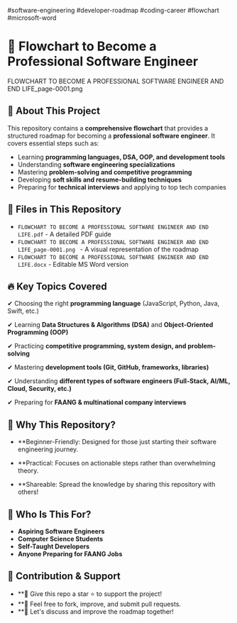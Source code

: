 #software-engineering #developer-roadmap #coding-career #flowchart #microsoft-word

# 🚀 Flowchart to Become a Professional Software Engineer

FLOWCHART TO BECOME A PROFESSIONAL SOFTWARE ENGINEER AND END LIFE_page-0001.png

## 📌 About This Project

This repository contains a **comprehensive flowchart** that provides a structured roadmap for becoming a **professional software engineer**. It covers essential steps such as:

- Learning **programming languages, DSA, OOP, and development tools**
- Understanding **software engineering specializations**
- Mastering **problem-solving and competitive programming**
- Developing **soft skills and resume-building techniques**
- Preparing for **technical interviews** and applying to top tech companies

## 📂 Files in This Repository

- `FLOWCHART TO BECOME A PROFESSIONAL SOFTWARE ENGINEER AND END LIFE.pdf` - A detailed PDF guide
- `FLOWCHART TO BECOME A PROFESSIONAL SOFTWARE ENGINEER AND END LIFE_page-0001.png
` - A visual representation of the roadmap
- `FLOWCHART TO BECOME A PROFESSIONAL SOFTWARE ENGINEER AND END LIFE.docx` - Editable MS Word version

## 🔥 Key Topics Covered

✔ Choosing the right **programming language** (JavaScript, Python, Java, Swift, etc.)

✔ Learning **Data Structures & Algorithms (DSA)** and **Object-Oriented Programming (OOP)**

✔ Practicing **competitive programming, system design, and problem-solving**

✔ Mastering **development tools (Git, GitHub, frameworks, libraries)**

✔ Understanding **different types of software engineers (Full-Stack, AI/ML, Cloud, Security, etc.)**

✔ Preparing for **FAANG & multinational company interviews**

## 🌟 Why This Repository?
- **Beginner-Friendly: Designed for those just starting their software engineering journey.

- **Practical: Focuses on actionable steps rather than overwhelming theory.

- **Shareable: Spread the knowledge by sharing this repository with others!

## 🎯 Who Is This For?

- **Aspiring Software Engineers**
- **Computer Science Students**
- **Self-Taught Developers**
- **Anyone Preparing for FAANG Jobs**

## 📢 Contribution & Support
- **🚀 Give this repo a star ⭐ to support the project!
- **📢 Feel free to fork, improve, and submit pull requests.
- **💬 Let's discuss and improve the roadmap together!
